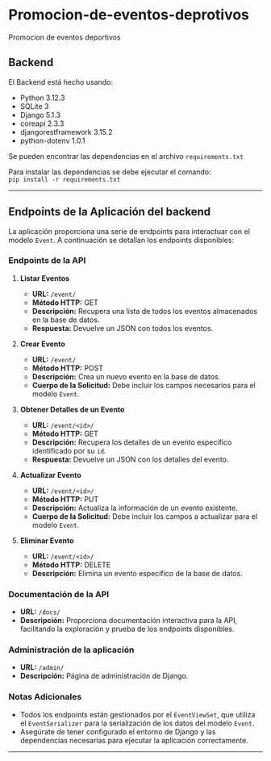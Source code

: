 # Promocion-de-eventos-deprotivos
 Promocion de eventos deportivos


## Backend

El Backend está hecho usando:

* Python 3.12.3
* SQLite 3
* Django 5.1.3
* coreapi 2.3.3
* djangorestframework 3.15.2
* python-dotenv 1.0.1

Se pueden encontrar las dependencias en el archivo ```requirements.txt```

Para instalar las dependencias se debe ejecutar el comando:</br>
```pip install -r requirements.txt```

---

## Endpoints de la Aplicación del backend

La aplicación proporciona una serie de endpoints para interactuar con el modelo `Event`. A continuación se detallan los endpoints disponibles:

### Endpoints de la API

1. **Listar Eventos**
   - **URL:** `/event/`
   - **Método HTTP:** GET
   - **Descripción:** Recupera una lista de todos los eventos almacenados en la base de datos.
   - **Respuesta:** Devuelve un JSON con todos los eventos.

2. **Crear Evento**
   - **URL:** `/event/`
   - **Método HTTP:** POST
   - **Descripción:** Crea un nuevo evento en la base de datos.
   - **Cuerpo de la Solicitud:** Debe incluir los campos necesarios para el modelo `Event`.

3. **Obtener Detalles de un Evento**
   - **URL:** `/event/<id>/`
   - **Método HTTP:** GET
   - **Descripción:** Recupera los detalles de un evento específico identificado por su `id`.
   - **Respuesta:** Devuelve un JSON con los detalles del evento.

4. **Actualizar Evento**
   - **URL:** `/event/<id>/`
   - **Método HTTP:** PUT
   - **Descripción:** Actualiza la información de un evento existente.
   - **Cuerpo de la Solicitud:** Debe incluir los campos a actualizar para el modelo `Event`.

5. **Eliminar Evento**
   - **URL:** `/event/<id>/`
   - **Método HTTP:** DELETE
   - **Descripción:** Elimina un evento específico de la base de datos.

### Documentación de la API

- **URL:** `/docs/`
- **Descripción:** Proporciona documentación interactiva para la API, facilitando la exploración y prueba de los endpoints disponibles.

### Administración de la aplicación

- **URL:** `/admin/`
- **Descripción:** Página de administración de Django.

### Notas Adicionales

- Todos los endpoints están gestionados por el `EventViewSet`, que utiliza el `EventSerializer` para la serialización de los datos del modelo `Event`.
- Asegúrate de tener configurado el entorno de Django y las dependencias necesarias para ejecutar la aplicación correctamente.

--- 
